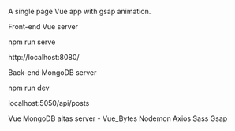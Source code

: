 A single page Vue app with gsap animation.

Front-end Vue server

npm run serve

http://localhost:8080/

Back-end MongoDB server

npm run dev

localhost:5050/api/posts

Vue
MongoDB altas server - Vue_Bytes
Nodemon
Axios
Sass
Gsap